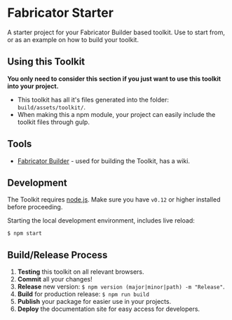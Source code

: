 # Fabricator Starter

A starter project for your Fabricator Builder based toolkit. Use to start from, or as an example on how to build your 
toolkit.

## Using this Toolkit

**You only need to consider this section if you just want to use this toolkit into your project.**

- This toolkit has all it's files generated into the folder: `build/assets/toolkit/`.
- When making this a npm module, your project can easily include the toolkit files through gulp.

## Tools

- [Fabricator Builder](https://github.com/dietergeerts/fabricator) - used for building the Toolkit, has a wiki.

## Development

The Toolkit requires [node.js](http://nodejs.org). Make sure you have `v0.12` or higher installed before proceeding.

Starting the local development environment, includes live reload: 

```
$ npm start
```

## Build/Release Process

1. **Testing** this toolkit on all relevant browsers.
2. **Commit** all your changes!
2. **Release** new version: `$ npm version (major|minor|path) -m "Release"`.
4. **Build** for production release: `$ npm run build`  
5. **Publish** your package for easier use in your projects.
6. **Deploy** the documentation site for easy access for developers.      
